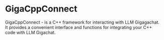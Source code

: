 # GigaCppConnect
GigaCppConnect - is a C++ framework for interacting with LLM Gigagachat.
It provides a convenient interface and functions for integrating your C++ code with LLM Gigachat. 
